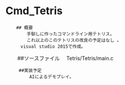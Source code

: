 # Cmd_Tetris
		## 概要
			手馴しに作ったコマンドライン用テトリス。
			これ以上のこのテトリスの改良の予定はなし 。
		　visual studio 2015で作成。
　
	　##ソースファイル
		　Tetris/Tetris/main.c
	
		 ##実装予定
			 AIによるデモプレイ。
